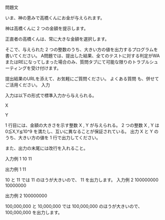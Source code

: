問題文

いま、神の恵みで高橋くんにお金が与えられます。

神は高橋くんに 
2
 つの金額を提示します。

正直者の高橋くんは、常に大きな金額を選択します。

そこで、与えられた 
2
 つの整数のうち、大きい方の値を出力するプログラムを書いてください。
A問題では、提出した結果、全てのテストに対する判定がWAまたはREになってしまった場合のみ、質問タブにて可能な限りのトラブルシューティングを受け付けます。

提出結果のURLを添えて、お気軽にご質問ください。
よくある質問
も、併せてご活用ください。
入力

入力は以下の形式で標準入力から与えられる。

X
 
Y


1
 行目には、金額の大きさを示す整数 
X
 , 
Y
 が与えられる。
2
 つの整数 
X
 , 
Y
 は 
0≦X,Y≦10^9
 を満たし、互いに異なることが保証されている。
出力
X
 と 
Y
 のうち、大きい方の値を 
1
 行で出力してください。

また、出力の末尾には改行を入れること。

入力例 1
10 11

出力例 1
11

10
 と 
11
 では 
11
 のほうが大きいので、
11
 を出力します。
入力例 2
100000000 10000000

出力例 2
100000000

100,000,000
 と 
10,000,000
 では 
100,000,000
 のほうが大きいので、
100,000,000
 を出力します。